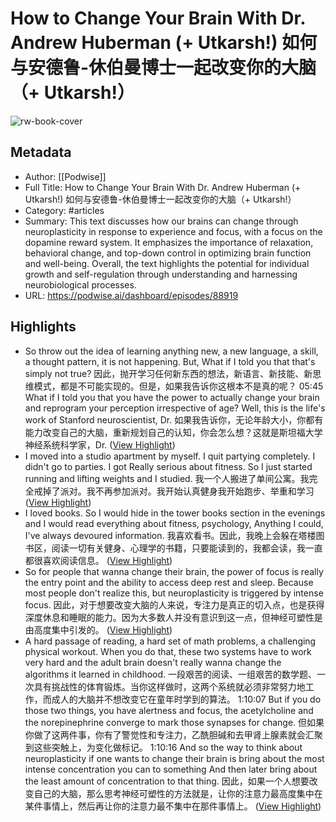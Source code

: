 # How to Change Your Brain With Dr. Andrew Huberman (+ Utkarsh!) 如何与安德鲁-休伯曼博士一起改变你的大脑（+ Utkarsh!）

![rw-book-cover](https://readwise-assets.s3.amazonaws.com/media/uploaded_book_covers/profile_101759/card_VyPPrt9)

## Metadata
- Author: [[Podwise]]
- Full Title: How to Change Your Brain With Dr. Andrew Huberman (+ Utkarsh!) 如何与安德鲁-休伯曼博士一起改变你的大脑（+ Utkarsh!）
- Category: #articles
- Summary: This text discusses how our brains can change through neuroplasticity in response to experience and focus, with a focus on the dopamine reward system. It emphasizes the importance of relaxation, behavioral change, and top-down control in optimizing brain function and well-being. Overall, the text highlights the potential for individual growth and self-regulation through understanding and harnessing neurobiological processes.
- URL: https://podwise.ai/dashboard/episodes/88919

## Highlights
- So throw out the idea of learning anything new, a new language, a skill, a thought pattern, it is not happening. But, What if I told you that that's simply not true? 
  因此，抛开学习任何新东西的想法，新语言、新技能、新思维模式，都是不可能实现的。但是，如果我告诉你这根本不是真的呢？
  05:45
  What if I told you that you have the power to actually change your brain and reprogram your perception irrespective of age? Well, this is the life's work of Stanford neuroscientist, Dr. 
  如果我告诉你，无论年龄大小，你都有能力改变自己的大脑，重新规划自己的认知，你会怎么想？这就是斯坦福大学神经系统科学家，Dr. ([View Highlight](https://read.readwise.io/read/01hwpttgkqfds46ycr46y5nsnm))
- I moved into a studio apartment by myself. I quit partying completely. I didn't go to parties. I got Really serious about fitness. So I just started running and lifting weights and I studied. 
  我一个人搬进了单间公寓。我完全戒掉了派对。我不再参加派对。我开始认真健身我开始跑步、举重和学习 ([View Highlight](https://read.readwise.io/read/01hwpwfkjcex1sgrvw4g61q137))
- I loved books. So I would hide in the tower books section in the evenings and I would read everything about fitness, psychology, Anything I could, I've always devoured information. 
  我喜欢看书。因此，我晚上会躲在塔楼图书区，阅读一切有关健身、心理学的书籍，只要能读到的，我都会读，我一直都很喜欢阅读信息。 ([View Highlight](https://read.readwise.io/read/01hwpwm9sv7abeajwcpykvw8hy))
- So for people that wanna change their brain, the power of focus is really the entry point and the ability to access deep rest and sleep. Because most people don't realize this, but neuroplasticity is triggered by intense focus. 
  因此，对于想要改变大脑的人来说，专注力是真正的切入点，也是获得深度休息和睡眠的能力。因为大多数人并没有意识到这一点，但神经可塑性是由高度集中引发的。 ([View Highlight](https://read.readwise.io/read/01hwpxrtbywwa0t2j4shcgp3p9))
- A hard passage of reading, a hard set of math problems, a challenging physical workout. When you do that, these two systems have to work very hard and the adult brain doesn't really wanna change the algorithms it learned in childhood. 
  一段艰苦的阅读、一组艰苦的数学题、一次具有挑战性的体育锻炼。当你这样做时，这两个系统就必须非常努力地工作，而成人的大脑并不想改变它在童年时学到的算法。
  1:10:07
  But if you do those two things, you have alertness and focus, the acetylcholine and the norepinephrine converge to mark those synapses for change. 
  但如果你做了这两件事，你有了警觉性和专注力，乙酰胆碱和去甲肾上腺素就会汇聚到这些突触上，为变化做标记。
  1:10:16
  And so the way to think about neuroplasticity if one wants to change their brain is bring about the most intense concentration you can to something And then later bring about the least amount of concentration to that thing. 
  因此，如果一个人想要改变自己的大脑，那么思考神经可塑性的方法就是，让你的注意力最高度集中在某件事情上，然后再让你的注意力最不集中在那件事情上。 ([View Highlight](https://read.readwise.io/read/01hwpzbmsqn5hdp89g1ya04fm2))
